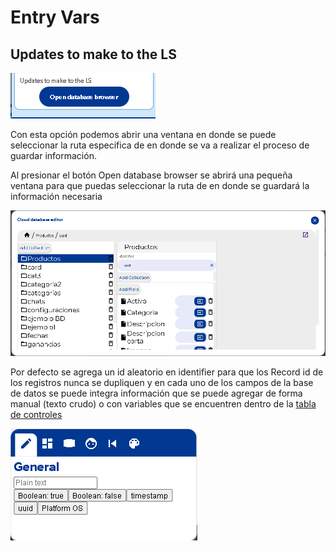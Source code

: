 # Entry Vars

## Updates to make to the LS

![](../../../../.gitbook/assets/image%20%28422%29.png)

Con esta opción podemos abrir una ventana en donde se puede seleccionar la ruta especifica de en donde se va a realizar el proceso de guardar información.

Al presionar el botón Open database browser se abrirá una pequeña ventana para que puedas seleccionar la ruta de en donde se guardará la información necesaria

![](../../../../.gitbook/assets/image%20%28399%29.png)

Por defecto se agrega un id aleatorio en identifier para que los Record id de los registros nunca se dupliquen y en cada uno de los campos de la base de datos se puede integra información que se puede agregar de forma manual \(texto crudo\) o con variables que se encuentren dentro de la [tabla de controles](https://docs.apphive.io/reference/funciones/tabla-de-controles)

![](../../../../.gitbook/assets/image%20%28402%29.png)



